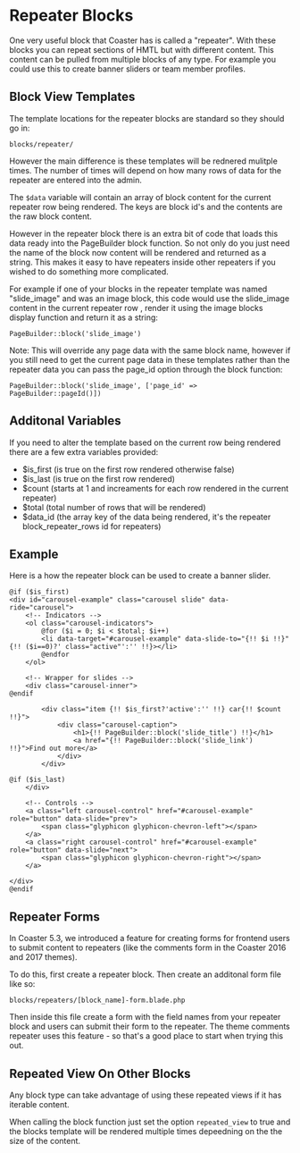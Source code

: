 # Repeater Blocks

One very useful block that Coaster has is called a "repeater". With these blocks you can repeat sections of HMTL but with different content. This content can be pulled from multiple blocks of any type. For example you could use this to create banner sliders or team member profiles.

## Block View Templates

The template locations for the repeater blocks are standard so they should go in:

`blocks/repeater/`

However the main difference is these templates will be rednered mulitple times. The number of times will depend on how many rows of data for the repeater are entered into the admin.

The `$data` variable will contain an array of block content for the current repeater row being rendered. The keys are block id's and the contents are the raw block content.

However in the repeater block there is an extra bit of code that loads this data ready into the PageBuilder block function. So not only do you just need the name of the block now content will be rendered and returned as a string. This makes it easy to have repeaters inside other repeaters if you wished to do something more complicated.

For example if one of your blocks in the repeater template was named "slide_image" and was an image block, this code would use the slide_image content in the current repeater row , render it using the image blocks display function and return it as a string:

`PageBuilder::block('slide_image')` 

Note: This will override any page data with the same block name, however if you still need to get the current page data in these templates rather than the repeater data you can pass the page_id option through the block function:

`PageBuilder::block('slide_image', ['page_id' => PageBuilder::pageId()])` 

## Additonal Variables

If you need to alter the template based on the current row being rendered there are a few extra variables provided:

- $is_first (is true on the first row rendered otherwise false) 
- $is_last (is true on the first row rendered) 
- $count (starts at 1 and increaments for each row rendered in the current repeater)
- $total (total number of rows that will be rendered)
- $data_id (the array key of the data being rendered, it's the repeater block_repeater_rows id for repeaters)

## Example

Here is a how the repeater block can be used to create a banner slider. 

```
@if ($is_first)
<div id="carousel-example" class="carousel slide" data-ride="carousel">
    <!-- Indicators -->
    <ol class="carousel-indicators">
        @for ($i = 0; $i < $total; $i++)
        <li data-target="#carousel-example" data-slide-to="{!! $i !!}" {!! ($i==0)?' class="active"':'' !!}></li>
        @endfor
    </ol>
    
    <!-- Wrapper for slides -->
    <div class="carousel-inner">
@endif

        <div class="item {!! $is_first?'active':'' !!} car{!! $count !!}">
            <div class="carousel-caption">
                <h1>{!! PageBuilder::block('slide_title') !!}</h1>
                <a href="{!! PageBuilder::block('slide_link') !!}">Find out more</a>
            </div>
        </div>

@if ($is_last)
    </div>

    <!-- Controls -->
    <a class="left carousel-control" href="#carousel-example" role="button" data-slide="prev">
        <span class="glyphicon glyphicon-chevron-left"></span>
    </a>
    <a class="right carousel-control" href="#carousel-example" role="button" data-slide="next">
        <span class="glyphicon glyphicon-chevron-right"></span>
    </a>
    
</div>
@endif
```

## Repeater Forms

In Coaster 5.3, we introduced a feature for creating forms for frontend users to submit content to repeaters (like the comments form in the Coaster 2016 and 2017 themes).

To do this, first create a repeater block. Then create an additonal form file like so: 

`blocks/repeaters/[block_name]-form.blade.php`

Then inside this file create a form with the field names from your repeater block and users can submit their form to the repeater. The theme comments repeater uses this feature - so that's a good place to start when trying this out.

## Repeated View On Other Blocks

Any block type can take advantage of using these repeated views if it has iterable content.

When calling the block function just set the option `repeated_view` to true and the blocks template will be rendered multiple times depeedning on the the size of the content. 



